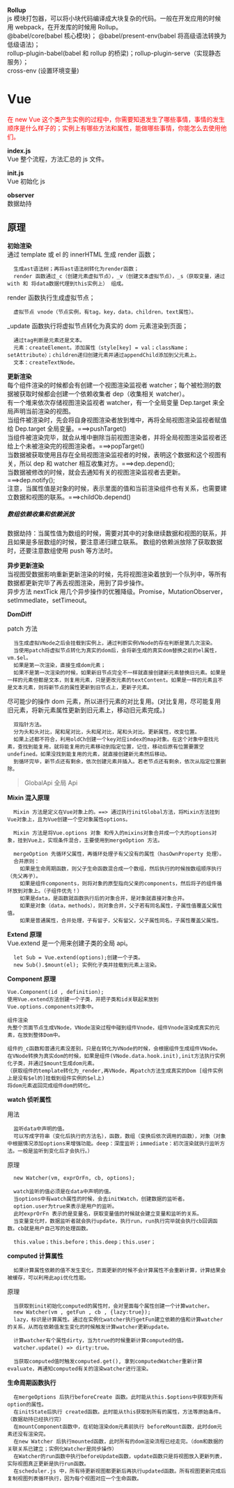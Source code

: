**Rollup**  
js 模块打包器，可以将小块代码编译成大块复杂的代码。一般在开发应用的时候用 webpack，在开发库的时候用 Rollup。  
@babel/core(babel 核心模块)； @babel/present-env(babel 将高级语法转换为低级语法)；  
rollup-plugin-babel(babel 和 rollup 的桥梁)；rollup-plugin-serve（实现静态服务）；  
cross-env (设置环境变量)

# Vue

<font color='red'>在 new Vue 这个类产生实例的过程中，你需要知道发生了哪些事情，事情的发生顺序是什么样子的；实例上有哪些方法和属性，能做哪些事情，你能怎么去使用他们。</font>

**index.js**  
Vue 整个流程，方法汇总的 js 文件。

**init.js**  
Vue 初始化 js

**observer**  
数据劫持

## 原理

**初始渲染**  
通过 template 或 el 的 innerHTML 生成 render 函数；

```
  生成ast语法树；再将ast语法树转化为render函数；
  render 函数通过_c（创建元素虚拟节点），_v（创建文本虚拟节点），_s（获取变量，通过with 和 将data数据代理到this实例上） 组成。
```

render 函数执行生成虚拟节点；

```
  虚拟节点 vnode（节点实例，有tag，key，data，children，text属性）。
```

\_update 函数执行将虚拟节点转化为真实的 dom 元素渲染到页面；

```
  通过tag判断是元素还是文本。
  元素：createElement。添加属性（style[key] = val；className；setAttribute）；children递归创建元素并通过appendChild添加到父元素上。
  文本：createTextNode。
```

**更新渲染**  
每个组件渲染的时候都会有创建一个视图渲染监视者 watcher；每个被检测的数据被获取时候都会创建一个依赖收集者 dep（收集相关 watcher）。  
有一个堆来依次存储视图渲染监视者 watcher，有一个全局变量 Dep.target 来全局声明当前渲染的视图。  
当组件被渲染时，先会将自身视图渲染者放到堆中，再将全局视图渲染监视者赋值给 Dep.target 全局变量。===>pushTarget()  
当组件被渲染完毕，就会从堆中删除当前视图渲染者，并将全局视图渲染监视者还给上个未被渲染完的视图渲染者。===>popTarget()  
当数据被获取使用且存在全局视图渲染监视者的时候，表明这个数据和这个视图有关，所以 dep 和 watcher 相互收集对方。===>dep.depend();  
当数据被修改的时候，就会去通知有关的视图渲染监视者去更新。===>dep.notify();  
注意，当属性值是对象的时候，表示里面的值和当前渲染组件也有关系，也需要建立数据和视图的联系。===>childOb.depend()

##### **数组依赖收集和依赖派放**

数据劫持：当属性值为数组的时候，需要对其中的对象继续数据和视图的联系，并且如果是多层数组的时候，要注意递归建立联系。
数组的依赖派放除了获取数据时，还要注意数组使用 push 等方法时。

**异步更新渲染**  
当视图受数据影响重新更新渲染的时候，先将视图渲染着放到一个队列中，等所有数据都更新完毕了再去视图渲染，用到了异步操作。  
异步方法 nextTick 用几个异步操作的优雅降级。Promise，MutationObserver，setImmedlate，setTimeout。

**DomDiff**

patch 方法

```
  当生成虚拟VNode之后会挂载到实例上，通过判断实例VNode的存在判断是第几次渲染。
  当使用patch将虚拟节点转化为真实的dom后，会将新生成的真实dom替换之前的el属性，vm.$el。
  如果是第一次渲染，直接生成dom元素；
  如果不是第一次渲染的时候，如果新旧节点完全不一样就直接创建新元素替换旧元素。如果是一样的元素但都是文本，则复用元素，只是更改元素的textContent。如果是一样的元素且不是文本元素，则将新节点的属性更新到旧节点上，更新子元素。
```

尽可能少的操作 dom 元素，所以进行元素的对比复用。(对比复用，尽可能复用旧元素，将新元素属性更新到旧元素上，移动旧元素完成。)

```
  双指针方法。
  分为头和头对比，尾和尾对比，头和尾对比，尾和头对比。更新属性，改变位置。
  如果上述都不符合，利用oldCh创建一个key对应index的map对象。在这个对象中查找元素，查找到能复用，就将能复用的元素移动到指定位置，记住，移动后原有位置要置空undefined。如果没找到能复用的元素，就直接创建新元素然后移动。
  到循环完毕，新节点还有剩余，依次创建元素并插入。若老节点还有剩余，依次从指定位置删除。
```

> GlobalApi 全局 Api

**Mixin 混入原理**

```
  Mixin 方法是定义在Vue对象上的。==> 通过执行initGlobal方法，将Mixin方法挂到Vue对象上，且为Vue创建一个空对象属性options。

  Mixin 方法是将Vue.options 对象 和传入的mixins对象合并成一个大的options对象，挂到Vue上，实现条件混合，主要使用到mergeOption 方法。

  mergeOption 先循环父属性，再循环处理子有父没有的属性（hasOwnProperty 处理）。
  合并原则：
    如果是生命周期函数，则父子生命函数混合成一个数组，然后执行的时候按数组顺序执行（先父再子）。
    如果是组件components，则将对象的原型指向父亲的components，然后将子的组件循环放到对象上。（子组件优先！）
    如果是data，是函数就函数执行后的对象合并，是对象就直接对象合并。
    如果是对象（data，methods），则对象合并，父子若有同名属性，子属性值覆盖父属性值。
    如果是普通属性，合并处理，子有留子，父有留父，父子属性同名，子属性覆盖父属性。
```

**Extend 原理**  
Vue.extend 是一个用来创建子类的全局 api。

```
  let Sub = Vue.extend(options);创建一个子类。
  new Sub().$mount(el); 实例化子类并挂载到元素上渲染。
```

**Component 原理**

```
Vue.Component(id , definition);
使用Vue.extend方法创建一个子类，并把子类和id关联起来放到Vue.options.components对象中。

组件渲染
先整个页面节点生成VNode，VNode渲染过程中碰到组件Vnode，组件Vnode渲染成真实的元素，在放到整体Dom中。

组件的_c函数和普通元素没差别，只是在转化为VNode的时候，会根据组件生成组件VNode。
在VNode转换为真实dom的时候，如果是组件(VNode.data.hook.init),init方法执行实例化子类，并通过$mount生成dom元素。
（获取组件的template转化为_render,再VNode，再patch方法生成真实的Dom [组件实例上是没有$el的]挂载到组件实例的$el上)
将dom元素返回完成组件dom的转化。
```

**watch 侦听属性**

用法

```
  监听data中声明的值。
  可以写成字符串（变化后执行的方法名），函数，数组（变换后依次调用的函数），对象（对象中根据情况添加options来增强功能。deep：深度监听；immediate：初次渲染就执行监听方法。一般是监听到变化后才会执行。）
```

原理

```
  new Watcher(vm, exprOrFn, cb, options);

  watch监听的值必须是在data中声明的值。
  当options中有watch属性的时候，会去initWatch，创建数据的监听者。
  option.user为true来表示是用户的监听。
  此时exprOrFn 表示的是变量名，获取变量值的时候就会建立变量和监听的关系。
  当变量变化时，数据监听者就会执行update，执行run，run执行完毕就会执行cb回调函数。cb就是用户自己写的处理函数。

  this.value；this.before；this.deep；this.user；
```

**computed 计算属性**

```
  如果计算属性依赖的值不发生变化，页面更新的时候不会计算属性不会重新计算，计算结果会被缓存，可以利用此api优化性能。
```

原理

```
  当获取到init初始化computed的属性时，会对里面每个属性创建一个计算watcher。
  new Watcher(vm , getFun , cb , {lazy:true});
  lazy，标识是计算属性。通过在实例化watcher执行getFun建立依赖的值和计算watcher的关系，从而在依赖值发生变化的时候触发计算watcher更新update。

  计算watcher有个属性dirty，当为true的时候重新计算computed的值。
  watcher.update() => dirty:true。

  当获取computed值时触发computed.get(), 拿到computedWatcher重新计算evaluate，再通知computed有关的渲染watcher进行渲染。
```

**生命周期函数执行**

```
  在mergeOptions 后执行beforeCreate 函数。此时能从this.$options中获取到所有option的属性。
  在initState后执行 created函数。此时能从this获取到所有的属性，方法等原始条件。（数据劫持已经执行完）
  在mountComponent函数中，在初始渲染dom元素前执行 beforeMount函数，此时dom元素还没有渲染完。
  在new Watcher 后执行mounted函数，此时所有的dom渲染流程已经走完。（dom和数据的关联关系已建立；实例化Watcher是同步操作）
  在Watcher的run函数中执行beforeUpdate函数，update函数只是将视图放入更新列表，实际视图真正更新是执行run函数。
  在scheduler.js 中，所有待更新视图都更新后再执行updated函数。所有视图更新完成后复制视图列表循环执行，因为每个视图对应一个生命函数。
```
